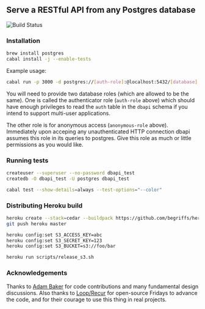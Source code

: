 ## Serve a RESTful API from any Postgres database

![Build Status](https://circleci.com/gh/begriffs/postgrest.png?circle-token=f723c01686abf0364de1e2eaae5aff1f68bd3ff2)

### Installation

```sh
brew install postgres
cabal install -j --enable-tests
```

Example usage:

```sh
cabal run -p 3000 -d postgres://[auth-role]:@localhost:5432/[database] -a [anonymous-role]
```

You will need to provide two database roles (which are allowed to
be the same). One is called the authenticator role (`auth-role`
above) which should have enough privileges to read the `auth` table
in the `dbapi` schema if you intend to support multi-user applications.

The other role is for anonymous access (`anonymous-role` above).
Immediately upon acceping any unauthenticated HTTP connection dbapi
assumes this role in its queries to postgres. Give this role as
much or little permissions as you would like.

### Running tests

```sh
createuser --superuser --no-password dbapi_test
createdb -O dbapi_test -U postgres dbapi_test

cabal test --show-details=always --test-options="--color"
```

### Distributing Heroku build

```sh
heroku create --stack=cedar --buildpack https://github.com/begriffs/heroku-buildpack-ghc.git
git push heroku master

heroku config:set S3_ACCESS_KEY=abc
heroku config:set S3_SECRET_KEY=123
heroku config:set S3_BUCKET=s3://foo/bar

heroku run scripts/release_s3.sh
```

### Acknowledgements

Thanks to [Adam Baker](https://github.com/adambaker) for code contributions and many fundamental design discussions. Also thanks to [Loop/Recur](https://looprecur.com) for open-source Fridays to advance the code, and for their courage to use this thing in real projects.
